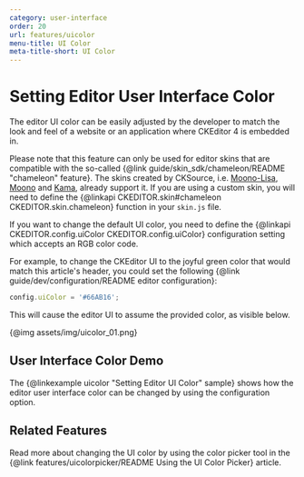 ```yaml
---
category: user-interface
order: 20
url: features/uicolor
menu-title: UI Color
meta-title-short: UI Color
---
```

<!--
Copyright (c) 2003-2024, CKSource Holding sp. z o.o. All rights reserved.
For licensing, see LICENSE.md.
-->

# Setting Editor User Interface Color

The editor UI color can be easily adjusted by the developer to match the look and feel of a website or an application where CKEditor 4 is embedded in.

<info-box info=""> Please note that this feature can only be used for editor skins that are compatible with the so-called {@link guide/skin_sdk/chameleon/README "chameleon" feature}. The skins created by CKSource, i.e. <a href="https://ckeditor.com/cke4/addon/moono-lisa">Moono-Lisa</a>, <a href="https://ckeditor.com/cke4/addon/moono">Moono</a> and <a href="https://ckeditor.com/cke4/addon/kama">Kama</a>, already support it. If you are using a custom skin, you will need to define the {@linkapi CKEDITOR.skin#chameleon CKEDITOR.skin.chameleon} function in your <code>skin.js</code> file.
</info-box>

If you want to change the default UI color, you need to define the {@linkapi CKEDITOR.config.uiColor CKEDITOR.config.uiColor} configuration setting which accepts an RGB color code.

For example, to change the CKEditor UI to the joyful green color that would match this article's header, you could set the following {@link guide/dev/configuration/README editor configuration}:

```js
config.uiColor = '#66AB16';
```

This will cause the editor UI to assume the provided color, as visible below.

{@img assets/img/uicolor_01.png}

## User Interface Color Demo

The {@linkexample uicolor "Setting Editor UI Color" sample} shows how the editor user interface color can be changed by using the configuration option.

## Related Features

Read more about changing the UI color by using the color picker tool in the {@link features/uicolorpicker/README Using the UI Color Picker} article.
